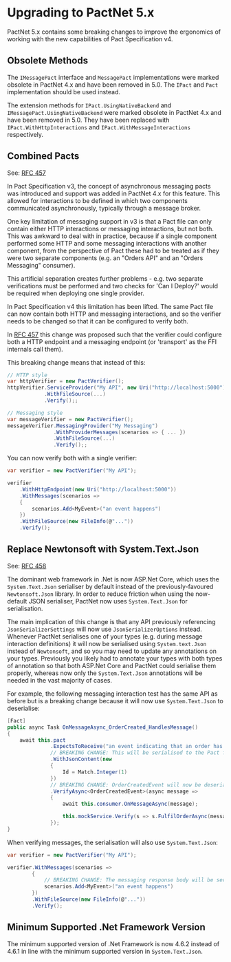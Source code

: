 Upgrading to PactNet 5.x
========================

PactNet 5.x contains some breaking changes to improve the ergonomics of working with the new capabilities of Pact
Specification v4.

Obsolete Methods
----------------

The `IMessagePact` interface and `MessagePact` implementations were marked obsolete in PactNet 4.x and have been removed
in 5.0. The `IPact` and `Pact` implementation should be used instead.

The extension methods for `IPact.UsingNativeBackend` and `IMessagePact.UsingNativeBackend` were marked obsolete in PactNet
4.x and have been removed in 5.0. They have been replaced with `IPact.WithHttpInteractions` and `IPact.WithMessageInteractions`
respectively.

Combined Pacts
--------------

See: [RFC 457](https://github.com/pact-foundation/pact-net/issues/457)

In Pact Specification v3, the concept of asynchronous messaging pacts was introduced and support was added in PactNet 4.x
for this feature. This allowed for interactions to be defined in which two components communicated asynchronously, typically
through a message broker.

One key limitation of messaging support in v3 is that a Pact file can only contain either HTTP interactions or messaging
interactions, but not both. This was awkward to deal with in practice, because if a single component performed some HTTP
and some messaging interactions with another component, from the perspective of Pact these had to be treated as if they
were two separate components (e.g. an "Orders API" and an "Orders Messaging" consumer).

This artificial separation creates further problems - e.g. two separate verifications must be performed and two checks for
'Can I Deploy?' would be required when deploying one single provider.

In Pact Specification v4 this limitation has been lifted. The same Pact file can now contain both HTTP and messaging
interactions, and so the verifier needs to be changed so that it can be configured to verify both.

In [RFC 457](https://github.com/pact-foundation/pact-net/issues/457) this change was proposed such that the verifier could
configure both a HTTP endpoint and a messaging endpoint (or 'transport' as the FFI internals call them).

This breaking change means that instead of this:

```csharp
// HTTP style
var httpVerifier = new PactVerifier();
httpVerifier.ServiceProvider("My API", new Uri("http://localhost:5000"))
            .WithFileSource(...)
            .Verify();;

// Messaging style
var messageVerifier = new PactVerifier();
messageVerifier.MessagingProvider("My Messaging")
               .WithProviderMessages(scenarios => { ... })
               .WithFileSource(...)
               .Verify();;
```

You can now verify both with a single verifier:

```csharp
var verifier = new PactVerifier("My API");

verifier
    .WithHttpEndpoint(new Uri("http://localhost:5000"))
    .WithMessages(scenarios =>
    {
        scenarios.Add<MyEvent>("an event happens")
    })
    .WithFileSource(new FileInfo(@"..."))
    .Verify();
```

Replace Newtonsoft with System.Text.Json
----------------------------------------

See: [RFC 458](https://github.com/pact-foundation/pact-net/issues/458)

The dominant web framework in .Net is now ASP.Net Core, which uses the `System.Text.Json` serialiser by default instead of the
previously-favoured `Newtonsoft.Json` library. In order to reduce friction when using the now-default JSON serialiser, PactNet
now uses `System.Text.Json` for serialisation.

The main implication of this change is that any API previously referencing `JsonSerializerSettings` will now use `JsonSerializerOptions`
instead. Whenever PactNet serialises one of your types (e.g. during message interaction definitions) it will now be serialised using
`System.text.Json` instead of `Newtonsoft`, and so you may need to update any annotations on your types. Previously you likely had to
annotate your types with both types of annotation so that both ASP.Net Core and PactNet could serialise them properly, whereas now only
the `System.Text.Json` annotations will be needed in the vast majority of cases.

For example, the following messaging interaction test has the same API as before but is a breaking change because it will now use
`System.Text.Json` to deserialise:

```csharp
[Fact]
public async Task OnMessageAsync_OrderCreated_HandlesMessage()
{
    await this.pact
              .ExpectsToReceive("an event indicating that an order has been created")
              // BREAKING CHANGE: This will be serialised to the Pact file using System.Text.Json
              .WithJsonContent(new
              {
                  Id = Match.Integer(1)
              })
              // BREAKING CHANGE: OrderCreatedEvent will now be deserialised from the message definition above using System.Text.Json
              .VerifyAsync<OrderCreatedEvent>(async message =>
              {
                  await this.consumer.OnMessageAsync(message);

                  this.mockService.Verify(s => s.FulfilOrderAsync(message.Id));
              });
}
```

When verifying messages, the serialisation will also use `System.Text.Json`:

```csharp
var verifier = new PactVerifier("My API");

verifier.WithMessages(scenarios =>
        {
            // BREAKING CHANGE: The messaging response body will be serialised using System.Text.Json
            scenarios.Add<MyEvent>("an event happens")
        })
        .WithFileSource(new FileInfo(@"..."))
        .Verify();
```

Minimum Supported .Net Framework Version
----------------------------------------

The minimum supported version of .Net Framework is now 4.6.2 instead of 4.6.1 in line with the minimum supported version in
`System.Text.Json`.
